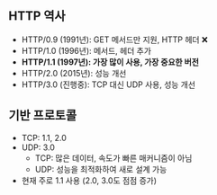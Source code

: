 ## HTTP 역사

- HTTP/0.9 (1991년): GET 메서드만 지원, HTTP 헤더 ❌
- HTTP/1.0 (1996년): 메서드, 헤더 추가
- **HTTP/1.1 (1997년): 가장 많이 사용, 가장 중요한 버전**
- HTTP/2.0 (2015년): 성능 개선
- HTTP/3.0 (진행중): TCP 대신 UDP 사용, 성능 개선
  <br/>

## 기반 프로토콜

- TCP: 1.1, 2.0
- UDP: 3.0
  - TCP: 많은 데이터, 속도가 빠른 매커니즘이 아님
  - UDP: 성능을 최적화하여 새로 설계 가능
- 현재 주로 1.1 사용 (2.0, 3.0도 점점 증가)
